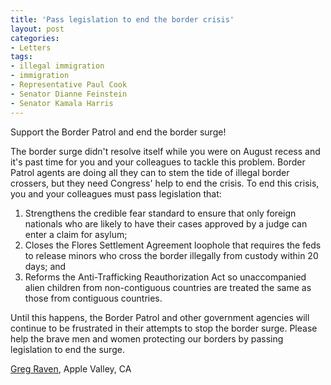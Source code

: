 ```yaml
---
title: 'Pass legislation to end the border crisis'
layout: post
categories:
- Letters
tags:
- illegal immigration
- immigration
- Representative Paul Cook
- Senator Dianne Feinstein
- Senator Kamala Harris
---
```


Support the Border Patrol and end the border surge!

The border surge didn't resolve itself while you were on August recess and it's past time for you and your colleagues to tackle this problem. Border Patrol agents are doing all they can to stem the tide of illegal border crossers, but they need Congress' help to end the crisis. To end this crisis, you and your colleagues must pass legislation that:

1. Strengthens the credible fear standard to ensure that only foreign nationals who are likely to have their cases approved by a judge can enter a claim for asylum;
2. Closes the Flores Settlement Agreement loophole that requires the feds to release minors who cross the border illegally from custody within 20 days; and
3. Reforms the Anti-Trafficking Reauthorization Act so unaccompanied alien children from non-contiguous countries are treated the same as those from contiguous countries.

Until this happens, the Border Patrol and other government agencies will continue to be frustrated in their attempts to stop the border surge. Please help the brave men and women protecting our borders by passing legislation to end the surge.

[Greg Raven](https://www.gregraven.org/), Apple Valley, CA